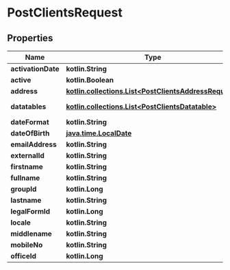 
# PostClientsRequest

## Properties
| Name | Type | Description | Notes |
| ------------ | ------------- | ------------- | ------------- |
| **activationDate** | **kotlin.String** |  |  [optional] |
| **active** | **kotlin.Boolean** |  |  [optional] |
| **address** | [**kotlin.collections.List&lt;PostClientsAddressRequest&gt;**](PostClientsAddressRequest.md) | Address requests |  [optional] |
| **datatables** | [**kotlin.collections.List&lt;PostClientsDatatable&gt;**](PostClientsDatatable.md) | List of PostClientsDatatable |  [optional] |
| **dateFormat** | **kotlin.String** |  |  [optional] |
| **dateOfBirth** | [**java.time.LocalDate**](java.time.LocalDate.md) |  |  [optional] |
| **emailAddress** | **kotlin.String** |  |  [optional] |
| **externalId** | **kotlin.String** |  |  [optional] |
| **firstname** | **kotlin.String** |  |  [optional] |
| **fullname** | **kotlin.String** |  |  [optional] |
| **groupId** | **kotlin.Long** |  |  [optional] |
| **lastname** | **kotlin.String** |  |  [optional] |
| **legalFormId** | **kotlin.Long** |  |  [optional] |
| **locale** | **kotlin.String** |  |  [optional] |
| **middlename** | **kotlin.String** |  |  [optional] |
| **mobileNo** | **kotlin.String** |  |  [optional] |
| **officeId** | **kotlin.Long** |  |  [optional] |



